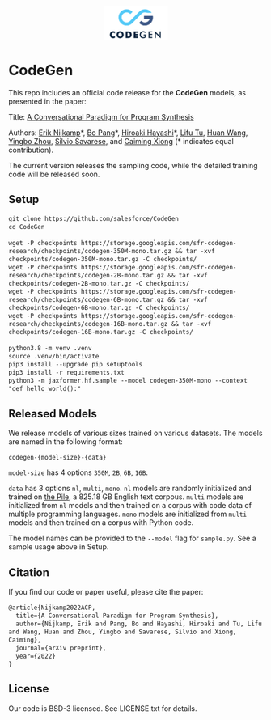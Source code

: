 <p align="center">
  <img src="img/codegen_logo_3.png" width="25%" height="25%">
</p>

# CodeGen
This repo includes an official code release for the **CodeGen** models, as presented in the paper:

Title: [A Conversational Paradigm for Program Synthesis](https://arxiv.org/abs/2203.13474)

Authors: [Erik Nijkamp](https://enijkamp.github.io/)\*, [Bo Pang](https://scholar.google.com/citations?user=s9fNEVEAAAAJ&hl=en)\*, [Hiroaki Hayashi](https://hiroakih.me/)\*, [Lifu Tu](https://home.ttic.edu/~lifu/), [Huan Wang](https://scholar.google.com/citations?user=7NpTttkAAAAJ&hl=en), [Yingbo Zhou](https://scholar.google.com/citations?user=H_6RQ7oAAAAJ&hl=en), [Silvio Savarese](https://scholar.google.com/citations?user=ImpbxLsAAAAJ&hl=en), and [Caiming Xiong](https://scholar.google.com/citations?user=vaSdahkAAAAJ&hl=en) (* indicates equal contribution).

The current version releases the sampling code, while the detailed training code will be released soon.


## Setup
```
git clone https://github.com/salesforce/CodeGen
cd CodeGen

wget -P checkpoints https://storage.googleapis.com/sfr-codegen-research/checkpoints/codegen-350M-mono.tar.gz && tar -xvf checkpoints/codegen-350M-mono.tar.gz -C checkpoints/
wget -P checkpoints https://storage.googleapis.com/sfr-codegen-research/checkpoints/codegen-2B-mono.tar.gz && tar -xvf checkpoints/codegen-2B-mono.tar.gz -C checkpoints/
wget -P checkpoints https://storage.googleapis.com/sfr-codegen-research/checkpoints/codegen-6B-mono.tar.gz && tar -xvf checkpoints/codegen-6B-mono.tar.gz -C checkpoints/
wget -P checkpoints https://storage.googleapis.com/sfr-codegen-research/checkpoints/codegen-16B-mono.tar.gz && tar -xvf checkpoints/codegen-16B-mono.tar.gz -C checkpoints/

python3.8 -m venv .venv
source .venv/bin/activate
pip3 install --upgrade pip setuptools
pip3 install -r requirements.txt
python3 -m jaxformer.hf.sample --model codegen-350M-mono --context "def hello_world():"
```


## Released Models
We release models of various sizes trained on various datasets. The models are named in the following format:
```
codegen-{model-size}-{data}
```

`model-size` has 4 options `350M`, `2B`, `6B`, `16B`.

`data` has 3 options `nl`, `multi`, `mono`. `nl` models are randomly initialized and trained on [the Pile](https://github.com/EleutherAI/the-pile), a 825.18 GB English text corpous. `multi` models are initialized from `nl` models and then trained on a corpus with code data of multiple programming languages. `mono` models are initialized from `multi` models and then trained on a corpus with Python code.

The model names can be provided to the `--model` flag for `sample.py`. See a sample usage above in Setup.


## Citation
If you find our code or paper useful, please cite the paper:
```
@article{Nijkamp2022ACP,
  title={A Conversational Paradigm for Program Synthesis},
  author={Nijkamp, Erik and Pang, Bo and Hayashi, Hiroaki and Tu, Lifu and Wang, Huan and Zhou, Yingbo and Savarese, Silvio and Xiong, Caiming},
  journal={arXiv preprint},
  year={2022}
}
```


## License
Our code is BSD-3 licensed. See LICENSE.txt for details.

